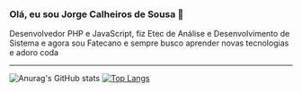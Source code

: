 ### Olá, eu sou Jorge Calheiros de Sousa 👋
Desenvolvedor PHP e JavaScript, fiz Etec de Análise e Desenvolvimento de Sistema e agora sou Fatecano e sempre busco aprender novas tecnologias e adoro coda

<hr>

![Anurag's GitHub stats](https://github-readme-stats.vercel.app/api?username=Jorge-Calheiros-de-Sousa&show_icons=true&theme=radical)
[![Top Langs](https://github-readme-stats.vercel.app/api/top-langs/?username=Jorge-Calheiros-de-Sousa&layout=compact&theme=radical)](https://github.com/Jorge-Calheiros-de-Sousa/github-readme-stats)
